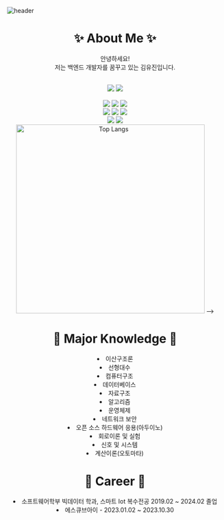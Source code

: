 ![header](https://capsule-render.vercel.app/api?type=shark&color=FFFADD)
<div align = "center">  
  <h1> ✨ About Me ✨ </h1> 
  
  안녕하세요!<br> 
  저는 백엔드 개발자를 꿈꾸고 있는 김유진입니다.<br><br>
  
<img src="https://img.shields.io/badge/java-007396?style=for-the-badge&logo=java&logoColor=white">
<img src="https://img.shields.io/badge/MySQL-4479A1?style=for-the-badge&logo=MySQL&logoColor=white">
 <br><br>

<img src="https://img.shields.io/badge/html5-E34F26?style=for-the-badge&logo=html5&logoColor=white">
<img src="https://img.shields.io/badge/css3-1572B6?style=for-the-badge&logo=css3&logoColor=white">
<img src="https://img.shields.io/badge/javascript-F7DF1E?style=for-the-badge&logo=javascript&logoColor=white"> <br>
<img src="https://img.shields.io/badge/c-A8B9CC?style=for-the-badge&logo=c&logoColor=white">
<img src="https://img.shields.io/badge/c++-00599C?style=for-the-badge&logo=c%2B%2B&logoColor=white"> 
<img src="https://img.shields.io/badge/python-3776AB?style=for-the-badge&logo=python&logoColor=white"> <br>
<img src="https://img.shields.io/badge/linux-FCC624?style=for-the-badge&logo=linux&logoColor=black"> 
<img src="https://img.shields.io/badge/arduino-00878F?style=for-the-badge&logo=arduino&logoColor=black"><br>

  <img src="https://github-readme-stats.vercel.app/api/top-langs/?username=Yoong-D&layout=compact&theme=tokyonight" alt="Top Langs" width="440">
<!--     <br><br>
<!--     <a href="https://hits.seeyoufarm.com"><img src="https://hits.seeyoufarm.com/api/count/incr/badge.svg?url=https%3A%2F%2Fgithub.com%2FYoong-D%2FYoong-D&count_bg=%2379C83D&title_bg=%23555555&icon=apple.svg&icon_color=%23E7E7E7&title=Today&edge_flat=false"/></a> --> -->
  
  <h1> 📜 Major Knowledge 📜</h1>
  <li> 이산구조론 </li>
  <li> 선형대수 </li>
  <li> 컴퓨터구조 </li>
  <li> 데이터베이스 </li>
  <li> 자료구조 </li>
  <li> 알고리즘 </li>
  <li> 운영체제 </li>
  <li> 네트워크 보안 </li>
  <li> 오픈 소스 하드웨어 응용(아두이노) </li>
  <li> 회로이론 및 실험 </li>
  <li> 신호 및 시스템 </li>
  <li> 계산이론(오토마타) </li>

  <h1> 🔎 Career 🔎</h1>
  <li>소프트웨어학부 빅데이터 학과, 스마트 Iot 복수전공 2019.02 ~ 2024.02 졸업</li>
  <li>에스큐브아이 - 2023.01.02 ~ 2023.10.30</li>
</div>


